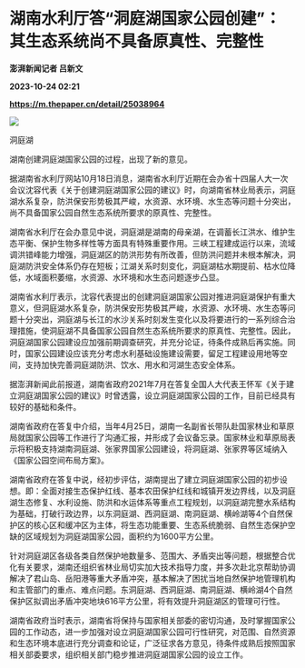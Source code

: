 # 湖南水利厅答“洞庭湖国家公园创建”：其生态系统尚不具备原真性、完整性
**澎湃新闻记者 吕新文**

**2023-10-24 02:21**

**https://m.thepaper.cn/detail/25038964**

![](https://imagecloud.thepaper.cn/thepaper/image/275/385/394.jpg)

洞庭湖

湖南创建洞庭湖国家公园的过程，出现了新的意见。

据湖南省水利厅网站10月18日消息，湖南省水利厅近期在会办省十四届人大一次会议沈容代表《关于创建洞庭湖国家公园的建议》时，向湖南省林业局表示，洞庭湖水系复杂，防洪保安形势极其严峻，水资源、水环境、水生态等问题十分突出，尚不具备国家公园自然生态系统所要求的原真性、完整性。

湖南省水利厅在会办意见中说，洞庭湖是湖南的母亲湖，在调蓄长江洪水、维护生态平衡、保护生物多样性等方面具有特殊重要作用。三峡工程建成运行以来，流域调洪错峰能力增强，洞庭湖区的防洪形势有所改善，但防洪问题并未根本解决，洞庭湖防洪安全体系仍存在短板；江湖关系时刻变化，洞庭湖枯水期提前、枯水位降低，水域面积萎缩，水资源、水环境和水生态问题逐步凸显。

湖南省水利厅表示，沈容代表提出的创建洞庭湖国家公园对推进洞庭湖保护有重大意义，但洞庭湖水系复杂，防洪保安形势极其严峻，水资源、水环境、水生态等问题十分突出，洞庭湖与长江的水沙关系时刻发生变化以及将要进行的一系列综合治理措施，使洞庭湖不具备国家公园自然生态系统所要求的原真性、完整性。因此，洞庭湖国家公园建设应加强前期调查研究，并充分论证，待条件成熟后再实施。同时，国家公园建设应该充分考虑水利基础设施建设需要，留足工程建设用地等空间，支持加快完善洞庭湖防洪、饮水、用水和河湖生态安全体系。

据澎湃新闻此前报道，湖南省政府2021年7月在答复全国人大代表王怀军《关于建立洞庭湖国家公园的建议》时曾透露，设立洞庭湖国家公园的工作，目前已经具有较好的基础和条件。

湖南省政府在答复中介绍，当年4月25日，湖南一名副省长带队赴国家林业和草原局就国家公园等工作进行了沟通汇报，并形成了会议备忘录。国家林业和草原局表示将积极支持湖南洞庭湖、张家界国家公园建设，将洞庭湖、张家界等区域纳入《国家公园空间布局方案》。

湖南省政府在答复中说，经初步评估，湖南提出了建立洞庭湖国家公园的初步设想。即：全面对接生态保护红线、基本农田保护红线和城镇开发边界线，以及洞庭湖生态修复、水利设施、防洪和水运体系等重点工程规划，以洞庭湖完整水系结构为基础，打破行政边界，以东洞庭湖、西洞庭湖、南洞庭湖、横岭湖等4个自然保护区的核心区和缓冲区为主体，将生态功能重要、生态系统脆弱、自然生态保护空缺的区域规划为洞庭湖国家公园，面积约为1600平方公里。

针对洞庭湖区各级各类自然保护地数量多、范围大、矛盾突出等问题，根据整合优化有关要求，湖南还组织省林业局切实加大技术指导力度，并多次赴北京帮助协调解决了君山岛、岳阳港等重大矛盾冲突，基本解决了困扰当地自然保护地管理机构和主管部门的重点、难点问题。东洞庭湖、西洞庭湖、南洞庭湖、横岭湖4个自然保护区拟调出矛盾冲突地块616平方公里，将有效提升洞庭湖区的管理可行性。

湖南省政府当时表示，湖南省将保持与国家相关部委的密切沟通，及时掌握国家公园的工作动态，进一步加强对设立洞庭湖国家公园可行性研究，对范围、自然资源和生态环境本底进行充分调查和论证，广泛征求各方意见，待条件成熟后按照国家相关部委要求，组织相关部门稳步推进洞庭湖国家公园的设立工作。